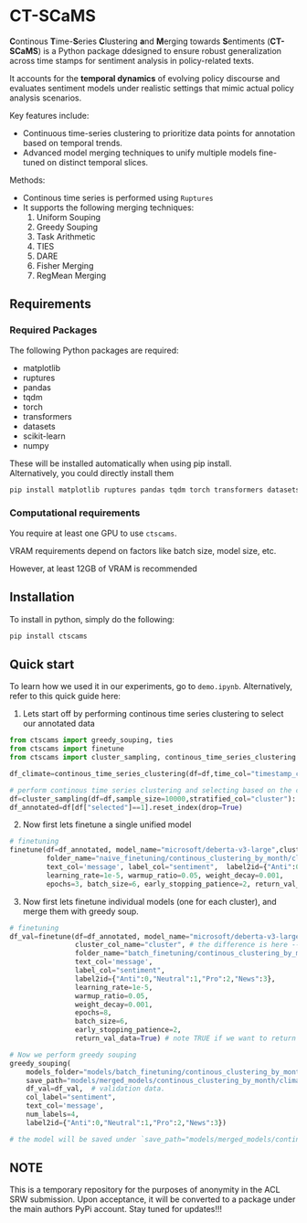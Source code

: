# CT-SCaMS

**C**ontinous **T**ime-**S**eries **C**lustering **a**nd **M**erging towards **S**entiments (**CT-SCaMS**) is a Python package ddesigned to ensure robust generalization across time stamps for sentiment analysis in policy-related texts. 

It accounts for the **temporal dynamics** of evolving policy discourse and evaluates sentiment models under realistic settings that mimic actual policy analysis scenarios.  

Key features include:
- Continuous time-series clustering to prioritize data points for annotation based on temporal trends.  
- Advanced model merging techniques to unify multiple models fine-tuned on distinct temporal slices.  


Methods:  
- Continous time series is performed using `Ruptures`  
- It supports the following merging techniques:  
    1.  Uniform Souping
    2. Greedy Souping
    3. Task Arithmetic
    4. TIES
    5. DARE
    6. Fisher Merging
    7. RegMean Merging  



## Requirements


### Required Packages 

The following Python packages are required:  

- matplotlib
- ruptures
- pandas
- tqdm
- torch
- transformers
- datasets
- scikit-learn
- numpy

These will be installed automatically when using pip install.   
Alternatively, you could directly install them  

```bash
pip install matplotlib ruptures pandas tqdm torch transformers datasets scikit-learn numpy
```

### Computational requirements

You require at least one GPU to use `ctscams`.

VRAM requirements depend on factors like batch size, model size, etc. 

However, at least 12GB of VRAM is recommended

## Installation 

To install in python, simply do the following:

```python
pip install ctscams
```

## Quick start

To learn how we used it in our experiments, go to `demo.ipynb`. Alternatively, refer to this quick guide here:   

1. Lets start off by performing continous time series clustering to select our annotated data

```python
from ctscams import greedy_souping, ties
from ctscams import finetune
from ctscams import cluster_sampling, continous_time_series_clustering

df_climate=continous_time_series_clustering(df=df,time_col="timestamp_col",level="M", plot=False, penalty=0.1) # note that level "M" stands for Month

# perform continous time series clustering and selecting based on the clusters
df=cluster_sampling(df=df,sample_size=10000,stratified_col="cluster"):
df_annotated=df[df["selected"]==1].reset_index(drop=True)
```

2. Now first lets finetune a single unified model 

```python
# finetuning
finetune(df=df_annotated, model_name="microsoft/deberta-v3-large",cluster_col_name=None,
         folder_name="naive_finetuning/continous_clustering_by_month/climate_change", # note folder name to save our models
         text_col='message', label_col="sentiment",  label2id={"Anti":0,"Neutral":1,"Pro":2,"News":3},
         learning_rate=1e-5, warmup_ratio=0.05, weight_decay=0.001,
         epochs=3, batch_size=6, early_stopping_patience=2, return_val_data=False)

```

3. Now first lets finetune individual models (one for each cluster), and merge them with greedy soup. 

```python
# finetuning
df_val=finetune(df=df_annotated, model_name="microsoft/deberta-v3-large",
                cluster_col_name="cluster", # the difference is here --> we use "cluster" instead of None
                folder_name="batch_finetuning/continous_clustering_by_month/climate_change", # note folder name to save our models
                text_col='message', 
                label_col="sentiment",  
                label2id={"Anti":0,"Neutral":1,"Pro":2,"News":3},
                learning_rate=1e-5, 
                warmup_ratio=0.05, 
                weight_decay=0.001,
                epochs=8, 
                batch_size=6, 
                early_stopping_patience=2, 
                return_val_data=True) # note TRUE if we want to return validation data. 

# Now we perform greedy souping
greedy_souping(
    models_folder="models/batch_finetuning/continous_clustering_by_month/climate_change/deberta-v3-large", # where the individual models are saved
    save_path="models/merged_models/continous_clustering_by_month/climate_change/greedy_soup/deberta-v3-large", # the merged model will be saved here
    df_val=df_val,  # validation data. 
    col_label="sentiment",
    text_col='message',
    num_labels=4,
    label2id={"Anti":0,"Neutral":1,"Pro":2,"News":3})

# the model will be saved under `save_path="models/merged_models/continous_clustering_by_month/climate_change/greedy_soup/deberta-v3-large"`

```

## NOTE

This is a temporary repository for the purposes of anonymity in the ACL SRW submission. Upon acceptance, it will be converted to a package under the main authors PyPi account. Stay tuned for updates!!!   



